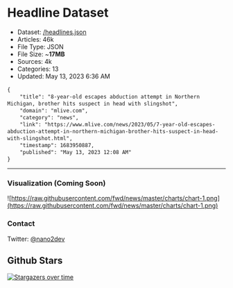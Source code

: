 # Headline Dataset

- Dataset: [/headlines.json](https://raw.githubusercontent.com/fwd/news/master/headlines.json) 
- Articles: 46k
- File Type: JSON
- File Size: ~**17MB**
- Sources: 4k
- Categories: 13
- Updated: May 13, 2023 6:36 AM

```
{
    "title": "8-year-old escapes abduction attempt in Northern Michigan, brother hits suspect in head with slingshot",
    "domain": "mlive.com",
    "category": "news",
    "link": "https://www.mlive.com/news/2023/05/7-year-old-escapes-abduction-attempt-in-northern-michigan-brother-hits-suspect-in-head-with-slingshot.html",
    "timestamp": 1683950887,
    "published": "May 13, 2023 12:08 AM"
}
```

---

### Visualization (Coming Soon)

![https://raw.githubusercontent.com/fwd/news/master/charts/chart-1.png](https://raw.githubusercontent.com/fwd/news/master/charts/chart-1.png)

### Contact 

Twitter: [@nano2dev](https://twitter.com/nano2dev)

## Github Stars

[![Stargazers over time](https://starchart.cc/fwd/news.svg)](https://starchart.cc/fwd/news)
